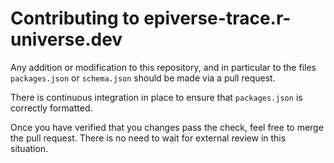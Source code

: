 # Contributing to epiverse-trace.r-universe.dev

Any addition or modification to this repository, and in particular to the
files `packages.json` or `schema.json` should be made via a pull request.

There is continuous integration in place to ensure that `packages.json` is 
correctly formatted.

Once you have verified that you changes pass the check, feel free to merge the 
pull request. There is no need to wait for external review in this situation.
